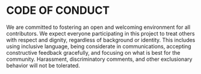 # CODE OF CONDUCT

We are committed to fostering an open and welcoming environment for all contributors. We expect everyone participating in this project to treat others with respect and dignity, regardless of background or identity. This includes using inclusive language, being considerate in communications, accepting constructive feedback gracefully, and focusing on what is best for the community. Harassment, discriminatory comments, and other exclusionary behavior will not be tolerated.